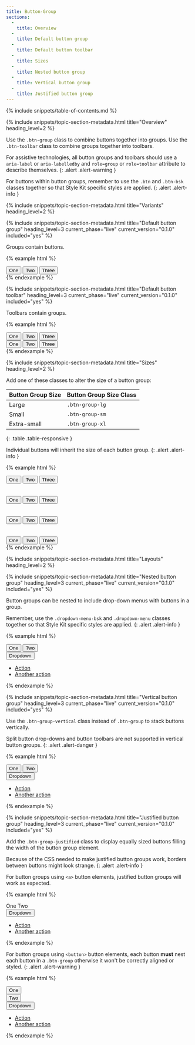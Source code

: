 ```yaml
---
title: Button-Group
sections:
  -
    title: Overview
  -
    title: Default button group
  -
    title: Default button toolbar
  -
    title: Sizes
  -
    title: Nested button group
  -
    title: Vertical button group
  -
    title: Justified button group
---
```


{% include snippets/table-of-contents.md %}

{% include snippets/topic-section-metadata.html
  title="Overview"
  heading_level=2
%}

Use the `.btn-group` class to combine buttons together into groups. Use the `.btn-toolbar` class to combine groups
together into toolbars.

For assistive technologies, all button groups and toolbars should use a `aria-label` or `aria-labelledby` and
`role=group` or `role=toolbar` attribute to describe themselves.
{: .alert .alert-warning }

For buttons within button groups, remember to use the `.btn` and `.btn-bsk` classes together so that Style Kit specific
styles are applied.
{: .alert .alert-info }

{% include snippets/topic-section-metadata.html
  title="Variants"
  heading_level=2
%}

{% include snippets/topic-section-metadata.html
  title="Default button group"
  heading_level=3
  current_phase="live"
  current_version="0.1.0"
  included="yes"
%}

Groups contain buttons.

{% example html %}
<div class="btn-group" role="group" aria-label="Button group example 1">
  <button type="button" class="btn btn-bsk btn-default">One</button>
  <button type="button" class="btn btn-bsk btn-default">Two</button>
  <button type="button" class="btn btn-bsk btn-default">Three</button>
</div>
{% endexample %}

{% include snippets/topic-section-metadata.html
  title="Default button toolbar"
  heading_level=3
  current_phase="live"
  current_version="0.1.0"
  included="yes"
%}

Toolbars contain groups.

{% example html %}
<div class="btn-toolbar" role="toolbar" aria-label="Button toolbar example 1">
  <div class="btn-group" role="group" aria-label="Button group example 2">
    <button type="button" class="btn btn-bsk btn-default">One</button>
    <button type="button" class="btn btn-bsk btn-default">Two</button>
    <button type="button" class="btn btn-bsk btn-default">Three</button>
  </div>
  <div class="btn-group" role="group" aria-label="Button group example 3">
    <button type="button" class="btn btn-bsk btn-default">One</button>
    <button type="button" class="btn btn-bsk btn-default">Two</button>
    <button type="button" class="btn btn-bsk btn-default">Three</button>
  </div>
</div>
{% endexample %}

{% include snippets/topic-section-metadata.html
  title="Sizes"
  heading_level=2
%}

Add one of these classes to alter the size of a button group:

| Button Group Size | Button Group Size Class |
| ----------------- | ----------------------- |
| Large             | `.btn-group-lg`         |
| Small             | `.btn-group-sm`         |
| Extra-small       | `.btn-group-xl`         |
{: .table .table-responsive }

Individual buttons will inherit the size of each button group.
{: .alert .alert-info }

{% example html %}
<!-- Large button group -->
<div class="btn-group btn-group-lg" role="group" aria-label="Large button group example 1">
  <button type="button" class="btn btn-bsk btn-default">One</button>
  <button type="button" class="btn btn-bsk btn-default">Two</button>
  <button type="button" class="btn btn-bsk btn-default">Three</button>
</div>
<br /><br />

<!-- Regular button group -->
<div class="btn-group" role="group" aria-label="Regular button group example 4">
  <button type="button" class="btn btn-bsk btn-default">One</button>
  <button type="button" class="btn btn-bsk btn-default">Two</button>
  <button type="button" class="btn btn-bsk btn-default">Three</button>
</div>
<br /><br />

<!-- Small button group -->
<div class="btn-group btn-group-sm" role="group" aria-label="Small button group example 1">
  <button type="button" class="btn btn-bsk btn-default">One</button>
  <button type="button" class="btn btn-bsk btn-default">Two</button>
  <button type="button" class="btn btn-bsk btn-default">Three</button>
</div>
<br /><br />

<!-- Extra-small button group -->
<div class="btn-group btn-group-xs" role="group" aria-label="Extra-small button group example 1">
  <button type="button" class="btn btn-bsk btn-default">One</button>
  <button type="button" class="btn btn-bsk btn-default">Two</button>
  <button type="button" class="btn btn-bsk btn-default">Three</button>
</div>
{% endexample %}

{% include snippets/topic-section-metadata.html
  title="Layouts"
  heading_level=2
%}

{% include snippets/topic-section-metadata.html
  title="Nested button group"
  heading_level=3
  current_phase="live"
  current_version="0.1.0"
  included="yes"
%}

Button groups can be nested to include drop-down menus with buttons in a group.

Remember, use the `.dropdown-menu-bsk` and `.dropdown-menu` classes together so that Style Kit specific styles are
applied.
{: .alert .alert-info }

{% example html %}
<div class="btn-group" role="group" aria-label="Button group example 5">
  <button type="button" class="btn btn-bsk btn-default">One</button>
  <button type="button" class="btn btn-bsk btn-default">Two</button>
  <div class="btn-group" role="group" aria-label="Button group example 5 drop-down 1">
    <button type="button" class="btn btn-bsk btn-default dropdown-toggle" data-toggle="dropdown" aria-haspopup="true" aria-expanded="false">
      Dropdown
      <span class="caret"></span>
    </button>
    <ul class="dropdown-menu dropdown-menu-bsk">
      <li><a href="#">Action</a></li>
      <li><a href="#">Another action</a></li>
    </ul>
  </div>
</div>
{% endexample %}

{% include snippets/topic-section-metadata.html
  title="Vertical button group"
  heading_level=3
  current_phase="live"
  current_version="0.1.0"
  included="yes"
%}

Use the `.btn-group-vertical` class instead of `.btn-group` to stack buttons vertically.

Split button drop-downs and button toolbars are not supported in vertical button groups.
{: .alert .alert-danger }

{% example html %}
<div class="btn-group-vertical" role="group" aria-label="Button group example 6">
  <button type="button" class="btn btn-bsk btn-default">One</button>
  <button type="button" class="btn btn-bsk btn-default">Two</button>
  <div class="btn-group" role="group" aria-label="Button group example 6 drop-down 1">
    <button type="button" class="btn btn-bsk btn-default dropdown-toggle" data-toggle="dropdown" aria-haspopup="true" aria-expanded="false">
      Dropdown
      <span class="caret"></span>
    </button>
    <ul class="dropdown-menu dropdown-menu-bsk">
      <li><a href="#">Action</a></li>
      <li><a href="#">Another action</a></li>
    </ul>
  </div>
</div>
{% endexample %}

{% include snippets/topic-section-metadata.html
  title="Justified button group"
  heading_level=3
  current_phase="live"
  current_version="0.1.0"
  included="yes"
%}

Add the `.btn-group-justified` class to display equally sized buttons filling the width of the button group element.

Because of the CSS needed to make justified button groups work, borders between buttons might look strange.
{: .alert .alert-info }

For button groups using <code>&lt;a&gt;</code> button elements, justified button groups will work as expected.

{% example html %}
<div class="btn-group btn-group-justified" role="group" aria-label="Button group example 7">
  <a role="button" class="btn btn-bsk btn-default">One</a>
  <a role="button" class="btn btn-bsk btn-default">Two</a>
  <div class="btn-group" role="group" aria-label="Button group example 7 drop-down 1">
    <button type="button" class="btn btn-bsk btn-default dropdown-toggle" data-toggle="dropdown" aria-haspopup="true" aria-expanded="false">
      Dropdown
      <span class="caret"></span>
    </button>
    <ul class="dropdown-menu dropdown-menu-bsk">
      <li><a href="#">Action</a></li>
      <li><a href="#">Another action</a></li>
    </ul>
  </div>
</div>
{% endexample %}

For button groups using <code>&lt;button&gt;</code> button elements, each button **must** nest each button in a
`.btn-group` otherwise it won't be correctly aligned or styled.
{: .alert .alert-warning }

{% example html %}
<div class="btn-group btn-group-justified" role="group" aria-label="Button group example 8">
  <div class="btn-group" role="group" aria-label="Button group example 8 wrapper 1">
    <button type="button" class="btn btn-bsk btn-default">One</button>
  </div>
  <div class="btn-group" role="group" aria-label="Button group example 8 wrapper 2">
    <button type="button" class="btn btn-bsk btn-default">Two</button>
  </div>
  <div class="btn-group" role="group" aria-label="Button group example 8 drop-down 1">
    <button type="button" class="btn btn-bsk btn-default dropdown-toggle" data-toggle="dropdown" aria-haspopup="true" aria-expanded="false">
      Dropdown
      <span class="caret"></span>
    </button>
    <ul class="dropdown-menu dropdown-menu-bsk">
      <li><a href="#">Action</a></li>
      <li><a href="#">Another action</a></li>
    </ul>
  </div>
</div>
{% endexample %}
